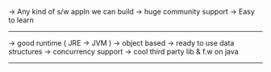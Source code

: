 -> Any kind of s/w appln we can build
-> huge community support
-> Easy to learn

---

-> good runtime ( JRE -> JVM )
-> object based
-> ready to use data structures
-> concurrency support
-> cool third party lib & f.w on java

---
